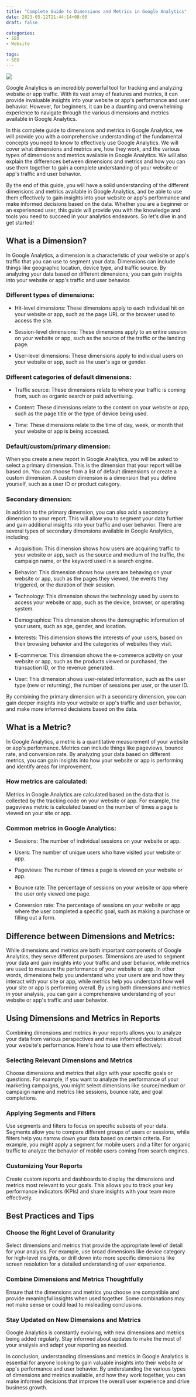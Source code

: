 ```yaml
---
title: "Complete Guide to Dimensions and Metrics in Google Analytics"
date: 2023-05-12T21:44:14+08:00
draft: false

categories:
- SEO
- Website

tags:
- SEO
---
```


![](/assets/google-analytics-4.jpg)

Google Analytics is an incredibly powerful tool for tracking and analyzing website or app traffic. With its vast array of features and metrics, it can provide invaluable insights into your website or app's performance and user behavior. However, for beginners, it can be a daunting and overwhelming experience to navigate through the various dimensions and metrics available in Google Analytics.

In this complete guide to dimensions and metrics in Google Analytics, we will provide you with a comprehensive understanding of the fundamental concepts you need to know to effectively use Google Analytics. We will cover what dimensions and metrics are, how they work, and the various types of dimensions and metrics available in Google Analytics. We will also explain the differences between dimensions and metrics and how you can use them together to gain a complete understanding of your website or app's traffic and user behavior.

By the end of this guide, you will have a solid understanding of the different dimensions and metrics available in Google Analytics, and be able to use them effectively to gain insights into your website or app's performance and make informed decisions based on the data. Whether you are a beginner or an experienced user, this guide will provide you with the knowledge and tools you need to succeed in your analytics endeavors. So let's dive in and get started!

## What is a Dimension?

In Google Analytics, a dimension is a characteristic of your website or app's traffic that you can use to segment your data. Dimensions can include things like geographic location, device type, and traffic source. By analyzing your data based on different dimensions, you can gain insights into your website or app's traffic and user behavior.

### Different types of dimensions:
- Hit-level dimensions: These dimensions apply to each individual hit on your website or app, such as the page URL or the browser used to access the site.

- Session-level dimensions: These dimensions apply to an entire session on your website or app, such as the source of the traffic or the landing page.

- User-level dimensions: These dimensions apply to individual users on your website or app, such as the user's age or gender.

### Different categories of default dimensions:
- Traffic source: These dimensions relate to where your traffic is coming from, such as organic search or paid advertising.

- Content: These dimensions relate to the content on your website or app, such as the page title or the type of device being used.

- Time: These dimensions relate to the time of day, week, or month that your website or app is being accessed.

### Default/custom/primary dimension:

When you create a new report in Google Analytics, you will be asked to select a primary dimension. This is the dimension that your report will be based on. You can choose from a list of default dimensions or create a custom dimension. A custom dimension is a dimension that you define yourself, such as a user ID or product category.

### Secondary dimension:

In addition to the primary dimension, you can also add a secondary dimension to your report. This will allow you to segment your data further and gain additional insights into your traffic and user behavior. There are several types of secondary dimensions available in Google Analytics, including:

- Acquisition: This dimension shows how users are acquiring traffic to your website or app, such as the source and medium of the traffic, the campaign name, or the keyword used in a search engine.

- Behavior: This dimension shows how users are behaving on your website or app, such as the pages they viewed, the events they triggered, or the duration of their session.

- Technology: This dimension shows the technology used by users to access your website or app, such as the device, browser, or operating system.

- Demographics: This dimension shows the demographic information of your users, such as age, gender, and location.

- Interests: This dimension shows the interests of your users, based on their browsing behavior and the categories of websites they visit.

- E-commerce: This dimension shows the e-commerce activity on your website or app, such as the products viewed or purchased, the transaction ID, or the revenue generated.

- User: This dimension shows user-related information, such as the user type (new or returning), the number of sessions per user, or the user ID.

By combining the primary dimension with a secondary dimension, you can gain deeper insights into your website or app's traffic and user behavior, and make more informed decisions based on the data.

## What is a Metric?

In Google Analytics, a metric is a quantitative measurement of your website or app's performance. Metrics can include things like pageviews, bounce rate, and conversion rate. By analyzing your data based on different metrics, you can gain insights into how your website or app is performing and identify areas for improvement.

### How metrics are calculated:

Metrics in Google Analytics are calculated based on the data that is collected by the tracking code on your website or app. For example, the pageviews metric is calculated based on the number of times a page is viewed on your site or app.

### Common metrics in Google Analytics:

- Sessions: The number of individual sessions on your website or app.

- Users: The number of unique users who have visited your website or app.

- Pageviews: The number of times a page is viewed on your website or app.

- Bounce rate: The percentage of sessions on your website or app where the user only viewed one page.

- Conversion rate: The percentage of sessions on your website or app where the user completed a specific goal, such as making a purchase or filling out a form.

## Difference between Dimensions and Metrics:

While dimensions and metrics are both important components of Google Analytics, they serve different purposes. Dimensions are used to segment your data and gain insights into your traffic and user behavior, while metrics are used to measure the performance of your website or app. In other words, dimensions help you understand who your users are and how they interact with your site or app, while metrics help you understand how well your site or app is performing overall. By using both dimensions and metrics in your analysis, you can gain a comprehensive understanding of your website or app's traffic and user behavior.

## Using Dimensions and Metrics in Reports

Combining dimensions and metrics in your reports allows you to analyze your data from various perspectives and make informed decisions about your website's performance. Here's how to use them effectively:


### Selecting Relevant Dimensions and Metrics

Choose dimensions and metrics that align with your specific goals or questions. For example, if you want to analyze the performance of your marketing campaigns, you might select dimensions like source/medium or campaign name and metrics like sessions, bounce rate, and goal completions.


### Applying Segments and Filters

Use segments and filters to focus on specific subsets of your data. Segments allow you to compare different groups of users or sessions, while filters help you narrow down your data based on certain criteria. For example, you might apply a segment for mobile users and a filter for organic traffic to analyze the behavior of mobile users coming from search engines.


### Customizing Your Reports

Create custom reports and dashboards to display the dimensions and metrics most relevant to your goals. This allows you to track your key performance indicators (KPIs) and share insights with your team more effectively.

## Best Practices and Tips

### Choose the Right Level of Granularity

Select dimensions and metrics that provide the appropriate level of detail for your analysis. For example, use broad dimensions like device category for high-level insights, or drill down into more specific dimensions like screen resolution for a detailed understanding of user experience.


### Combine Dimensions and Metrics Thoughtfully

Ensure that the dimensions and metrics you choose are compatible and provide meaningful insights when used together. Some combinations may not make sense or could lead to misleading conclusions.


### Stay Updated on New Dimensions and Metrics

Google Analytics is constantly evolving, with new dimensions and metrics being added regularly. Stay informed about updates to make the most of your analysis and adapt your reporting as needed.



In conclusion, understanding dimensions and metrics in Google Analytics is essential for anyone looking to gain valuable insights into their website or app's performance and user behavior. By understanding the various types of dimensions and metrics available, and how they work together, you can make informed decisions that improve the overall user experience and drive business growth.